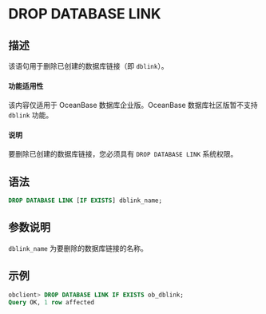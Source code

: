 # DROP DATABASE LINK

## 描述

该语句用于删除已创建的数据库链接（即 `dblink`）。

<main id="notice" >
   <h4>功能适用性</h4>
   <p>该内容仅适用于 OceanBase 数据库企业版。OceanBase 数据库社区版暂不支持 <code>dblink</code> 功能。</p>
</main>

<main id="notice" type='explain'>
  <h4>说明</h4>
  <p> 要删除已创建的数据库链接，您必须具有 <code>DROP DATABASE LINK</code> 系统权限。 </p>
</main>

## 语法

```sql
DROP DATABASE LINK [IF EXISTS] dblink_name;
```


## 参数说明

`dblink_name` 为要删除的数据库链接的名称。

示例
-----------------------

```sql
obclient> DROP DATABASE LINK IF EXISTS ob_dblink;
Query OK, 1 row affected
```


